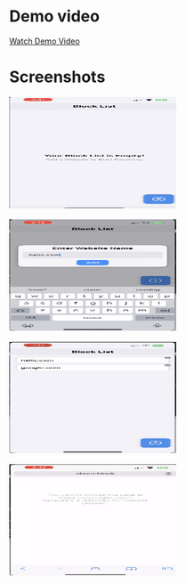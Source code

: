 <h1>Demo video</h1>
<a href="https://github.com/Vivek04-05/screenshots/blob/main/WebsiteBlocker_Demo.mp4">Watch Demo Video</a>

<h1>Screenshots</h1>
<div style="display: flex; flex-wrap: wrap; gap: 20px;">
  <img src="https://github.com/Vivek04-05/screenshots/blob/main/websiteBlocker1.png?raw=true" alt="Screenshot 1" width="300" height="200">
  <img src="https://github.com/Vivek04-05/screenshots/blob/main/websiteBlocker2.png?raw=true" alt="Screenshot 2" width="300" height="200">
  <img src="https://github.com/Vivek04-05/screenshots/blob/main/websiteBlocker3.png?raw=true" alt="Screenshot 3" width="300" height="200">
  <img src="https://github.com/Vivek04-05/screenshots/blob/main/websiteBlocker4.png?raw=true" alt="Screenshot 4" width="300" height="200">
</div>
